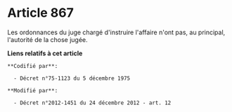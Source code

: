 # Article 867

Les ordonnances du juge chargé d'instruire l'affaire n'ont pas, au principal, l'autorité de la chose jugée.

**Liens relatifs à cet article**

	**Codifié par**:

	  - Décret n°75-1123 du 5 décembre 1975

	**Modifié par**:

	  - Décret n°2012-1451 du 24 décembre 2012 - art. 12
